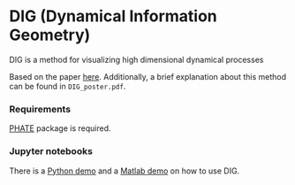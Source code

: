 # DIG (Dynamical Information Geometry)


DIG is a method for visualizing high dimensional dynamical processes 

Based on the paper [here](https://arxiv.org/abs/1906.10725). Additionally, a brief explanation about this method can be found in `DIG_poster.pdf`. 

### Requirements

[PHATE](https://github.com/KrishnaswamyLab/PHATE/tree/master/Python) package is required. 

### Jupyter notebooks 

There is a [Python demo](https://github.com/KevinMoonLab/DIG/blob/master/DIG_python/EEG_demo.ipynb) and a [Matlab demo](https://github.com/KevinMoonLab/DIG/blob/master/DIG_matlab/demo_EEG.pdf) on how to use DIG. 
